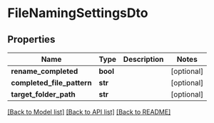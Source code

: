 # FileNamingSettingsDto

## Properties
Name | Type | Description | Notes
------------ | ------------- | ------------- | -------------
**rename_completed** | **bool** |  | [optional] 
**completed_file_pattern** | **str** |  | [optional] 
**target_folder_path** | **str** |  | [optional] 

[[Back to Model list]](../README.md#documentation-for-models) [[Back to API list]](../README.md#documentation-for-api-endpoints) [[Back to README]](../README.md)

